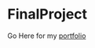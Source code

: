 # FinalProject

Go Here for my [portfolio](https://stellayoo80.github.io/FinalProject/stella/sass/index.html)
